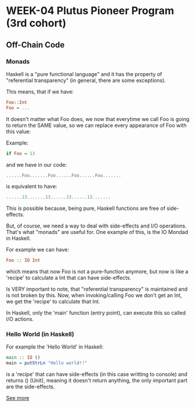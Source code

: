 # WEEK-04 Plutus Pioneer Program (3rd cohort)

## Off-Chain Code

### Monads

Haskell is a "pure functional language" and it has the property of "referential transparency" (in general, there are some exceptions).

This means, that if we have:

```haskell
Foo::Int
Foo = ...
```

It doesn't matter what Foo does, we now that everytime we call Foo is going to return the SAME value, so we can replace every appearance of Foo with this value:

Example:

```haskell
if Foo = 13
```

and we have in our code:

```haskell
......Foo.......Foo......Foo......Foo.......
```

is equivalent to have:

```haskell
......13.......13......13......13.......
```

This is possible because, being pure, Haskell functions are free of side-effects.

But, of course, we need a way to deal with side-effects and I/O operations. That's what "monads" are useful for.
One example of this, is the IO Mondad in Haskell.

For example we can have:
```haskell
Foo :: IO Int
```
which means that now Foo is not a pure-function anymore, but now is like a 'recipe' to calculate a Int that can have side-effects.

Is VERY important to note, that "referential transparency" is maintained and is not broken by this. Now, when invoking/calling Foo we don't get an Int, we get the 'recipe' to calculate that Int.

In Haskell, only the 'main' function (entry point), can execute this so called I/O actions.

### Hello World (in Haskell)

For example the 'Hello World' in Haskell:

```haskell
main :: IO ()
main = putStrLn "Hello world!!"
```

is a 'recipe' that can have side-effects (in this case writting to console) and returns () (Unit), meaning it doesn't return anything, the only important part are the side-effects.


[See more](notes/WEEK_04.md)